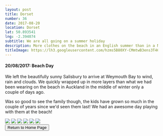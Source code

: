```yaml
---
layout: post
title: Dorset
number: 36
date: 2017-08-20
location: Dorset
lat: 50.893541
lng: -2.394074
subtitle: We are all going on a summer holiday
description: More clothes on the beach in an English summer than in a NZ winter
titleImage: https://lh3.googleusercontent.com/hzms5B80XY-CMmtwB3ens3T46RcFY3AtFqsme6a6uCB3yRpjf3rVDIFOVLe_RxoF6U3kNIm56tiJcJadOflLD_eu53XleBgFiwe1C08p7AhUv8wOBZgF5jwC7uxqJQS85-qJVs4I1lw=w2400
---
```


<h4>20/08/2017: Beach Day</h4>

We left the beautifully sunny Salisbury to arrive at Weymouth Bay to wind, rain and clouds. We quickly wrapped up in more layers than what we had been wearing on the beach in Auckland in the middle of winter only a couple of days ago. 

Was so good to see the family though, the kids have grown so much in the couple of years since we'd seen them last! We had an awesome day playing with them at the beach!

<img src="https://lh3.googleusercontent.com/pOniJEUMEX5kovhM9lwBcVuOHgDrNryZw2WfA21BklPkIBMQoTJCRaW57nqXUCZrBD1ltx3xI8HcFnr2pqhC0DV36_DMGWXmMNd4u40vHAPsMnbt8CJiVvoBifTI8bx-zQJvdK9uAd8=w2400" class="image1">
<img src="https://lh3.googleusercontent.com/j9ywsacNLfP7Kw1gY1aDmVHL9JvInbaKpgmGNe_zRsmVBoavaDMPkp6EpoDBsftjZh6yWr744DhsdKfD5tJs-cO8w4QrGMVeyhHKErfhvXbyQBiXg3kznACcZAXm3ylQhHNNugZFVRs=w2400" class="image1">
<img src="https://lh3.googleusercontent.com/ezYZniluCnZ9bevLl5aR3TjiWM046pyHMwjM1OVc2OfEnu90As9QvNFRi1rP7_s05qGsBB8kh3EngAltM0wJ30r7lMg--76xdANPaxgPmQHubVYhaupEP_2DHJbcqOBuWgQP2Kmw0DA=w2400" class="image1">
<img src="https://lh3.googleusercontent.com/XXgg2YuuhZaT__UXx4pTJjMOaYiPOVG5ZvOB2YyVOePBpVMzVTcjwBfse-ta84uRHrNkRYoWNpY9TPqkxyUwRyZCX_Uxhs_3MTPwqoCm_UB5fCcfcok03WnjfKEKUEKBaXBN2_2cYts=w2400" class="image1">
<img src="https://lh3.googleusercontent.com/bHpsd7WWRKAS2R-bj4FAW6u7kdlZ3myN-Si8f_EqXdnX0Z-R68MItW9x0GYahn1tJZdrY10aYkCGxlJhBqzyXLFeNSpQ7iSP1Fu8scj6LeS1qBsZE-L1NUqvbMNZ6J5OUQx10CTnpbs=w2400" class="image1">
<img src="https://lh3.googleusercontent.com/xIr9hVXKiLhlwSw1z0gYr7uMbOLK6Jzm50dJAkfAOzpH_M1T3tNS8is8aSu9c4QmEZfAmfyptcuOo_SV9W8BAKVO3coQvgej5XPIaxS-gS0NV_TIzb3LuCsgwxp-Hh9GdFBbALXxaW0=w2400" class="image1">

<div class="wrapper">
  <input type="button" class="button" value="Return to Home Page" onclick="self.close()">
</div>
